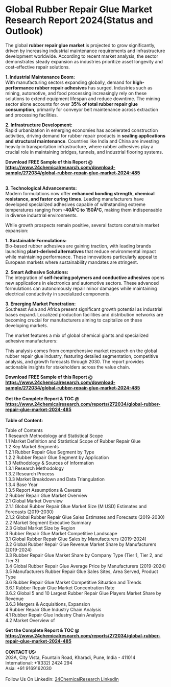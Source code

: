 <h1>Global Rubber Repair Glue Market Research Report 2024(Status and Outlook)</h1><p>The global <strong>rubber repair glue market</strong> is projected to grow significantly, driven by increasing industrial maintenance requirements and infrastructure development worldwide. According to recent market analysis, the sector demonstrates steady expansion as industries prioritize asset longevity and cost-effective repair solutions.</p><p><strong>1. Industrial Maintenance Boom:</strong><br>
With manufacturing sectors expanding globally, demand for <strong>high-performance rubber repair adhesives</strong> has surged. Industries such as mining, automotive, and food processing increasingly rely on these solutions to extend equipment lifespan and reduce downtime. The mining sector alone accounts for over <strong>35% of total rubber repair glue consumption</strong>, primarily for conveyor belt maintenance across extraction and processing facilities.</p><p><strong>2. Infrastructure Development:</strong><br>
Rapid urbanization in emerging economies has accelerated construction activities, driving demand for rubber repair products in <strong>sealing applications and structural maintenance</strong>. Countries like India and China are investing heavily in transportation infrastructure, where rubber adhesives play a crucial role in maintaining bridges, tunnels, and industrial flooring systems.</p><div><b>Download FREE Sample of this Report @ 
            <a href="https://www.24chemicalresearch.com/download-sample/272034/global-rubber-repair-glue-market-2024-485">
            https://www.24chemicalresearch.com/download-sample/272034/global-rubber-repair-glue-market-2024-485</a></b></div><br><p><strong>3. Technological Advancements:</strong><br>
Modern formulations now offer <strong>enhanced bonding strength, chemical resistance, and faster curing times</strong>. Leading manufacturers have developed specialized adhesives capable of withstanding extreme temperatures ranging from <strong>-40Â°C to 150Â°C</strong>, making them indispensable in diverse industrial environments.</p><p>While growth prospects remain positive, several factors constrain market expansion:</p><p><strong>1. Sustainable Formulations:</strong><br>
Bio-based rubber adhesives are gaining traction, with leading brands launching <strong>plant-derived alternatives</strong> that reduce environmental impact while maintaining performance. These innovations particularly appeal to European markets where sustainability mandates are stringent.</p><p><strong>2. Smart Adhesive Solutions:</strong><br>
The integration of <strong>self-healing polymers and conductive adhesives</strong> opens new applications in electronics and automotive sectors. These advanced formulations can autonomously repair minor damages while maintaining electrical conductivity in specialized components.</p><p><strong>3. Emerging Market Penetration:</strong><br>
Southeast Asia and Africa present significant growth potential as industrial bases expand. Localized production facilities and distribution networks are becoming crucial for manufacturers aiming to capitalize on these developing markets.</p><p>The market features a mix of global chemical giants and specialized adhesive manufacturers:</p><p>This analysis comes from comprehensive market research on the global rubber repair glue industry, featuring detailed segmentation, competitive analysis, and growth forecasts through 2030. The report provides actionable insights for stakeholders across the value chain.</p><div><b>Download FREE Sample of this Report @ 
            <a href="https://www.24chemicalresearch.com/download-sample/272034/global-rubber-repair-glue-market-2024-485">
            https://www.24chemicalresearch.com/download-sample/272034/global-rubber-repair-glue-market-2024-485</a></b></div><br><div><b>Get the Complete Report & TOC @ 
            <a href="https://www.24chemicalresearch.com/reports/272034/global-rubber-repair-glue-market-2024-485">
            https://www.24chemicalresearch.com/reports/272034/global-rubber-repair-glue-market-2024-485</a></b></div><br>
            <b>Table of Content:</b><p>Table of Contents<br />
1 Research Methodology and Statistical Scope<br />
1.1 Market Definition and Statistical Scope of Rubber Repair Glue<br />
1.2 Key Market Segments<br />
1.2.1 Rubber Repair Glue Segment by Type<br />
1.2.2 Rubber Repair Glue Segment by Application<br />
1.3 Methodology & Sources of Information<br />
1.3.1 Research Methodology<br />
1.3.2 Research Process<br />
1.3.3 Market Breakdown and Data Triangulation<br />
1.3.4 Base Year<br />
1.3.5 Report Assumptions & Caveats<br />
2 Rubber Repair Glue Market Overview<br />
2.1 Global Market Overview<br />
2.1.1 Global Rubber Repair Glue Market Size (M USD) Estimates and Forecasts (2019-2030)<br />
2.1.2 Global Rubber Repair Glue Sales Estimates and Forecasts (2019-2030)<br />
2.2 Market Segment Executive Summary<br />
2.3 Global Market Size by Region<br />
3 Rubber Repair Glue Market Competitive Landscape<br />
3.1 Global Rubber Repair Glue Sales by Manufacturers (2019-2024)<br />
3.2 Global Rubber Repair Glue Revenue Market Share by Manufacturers (2019-2024)<br />
3.3 Rubber Repair Glue Market Share by Company Type (Tier 1, Tier 2, and Tier 3)<br />
3.4 Global Rubber Repair Glue Average Price by Manufacturers (2019-2024)<br />
3.5 Manufacturers Rubber Repair Glue Sales Sites, Area Served, Product Type<br />
3.6 Rubber Repair Glue Market Competitive Situation and Trends<br />
3.6.1 Rubber Repair Glue Market Concentration Rate<br />
3.6.2 Global 5 and 10 Largest Rubber Repair Glue Players Market Share by Revenue<br />
3.6.3 Mergers & Acquisitions, Expansion<br />
4 Rubber Repair Glue Industry Chain Analysis<br />
4.1 Rubber Repair Glue Industry Chain Analysis<br />
4.2 Market Overview of</p><div><b>Get the Complete Report & TOC @ 
            <a href="https://www.24chemicalresearch.com/reports/272034/global-rubber-repair-glue-market-2024-485">
            https://www.24chemicalresearch.com/reports/272034/global-rubber-repair-glue-market-2024-485</a></b></div><br><b>CONTACT US:</b><br>
            203A, City Vista, Fountain Road, Kharadi, Pune, India - 411014<br>
            International: +1(332) 2424 294<br>
            Asia: +91 9169162030 <br><br>
            Follow Us On LinkedIn: <a href="https://www.linkedin.com/company/24chemicalresearch/">24ChemicalResearch LinkedIn</a>